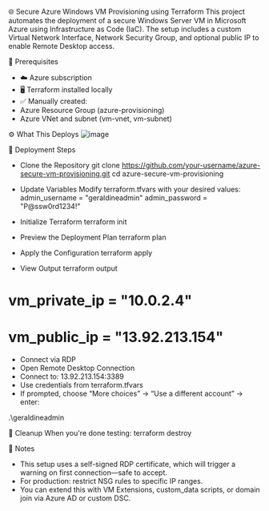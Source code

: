 🌐 Secure Azure Windows VM Provisioning using Terraform
This project automates the deployment of a secure Windows Server VM in Microsoft Azure using Infrastructure as Code (IaC). The setup includes a custom Virtual Network Interface, Network Security Group, and optional public IP to enable Remote Desktop access.

🧱 Prerequisites
- ☁️ Azure subscription
- 🖥️ Terraform installed locally
- ✅ Manually created:
- Azure Resource Group (azure-provisioning)
- Azure VNet and subnet (vm-vnet, vm-subnet)

⚙️ What This Deploys
![image](https://github.com/user-attachments/assets/b29f9bf7-3ea6-410c-bde3-7807965066d3)

🚀 Deployment Steps
- Clone the Repository
git clone https://github.com/your-username/azure-secure-vm-provisioning.git
cd azure-secure-vm-provisioning

- Update Variables Modify terraform.tfvars with your desired values:
admin_username = "geraldineadmin"
admin_password = "P@ssw0rd1234!"

- Initialize Terraform
terraform init

- Preview the Deployment Plan
terraform plan

- Apply the Configuration
terraform apply

- View Output
terraform output
# vm_private_ip = "10.0.2.4"
# vm_public_ip  = "13.92.213.154"

- Connect via RDP
- Open Remote Desktop Connection
- Connect to: 13.92.213.154:3389
- Use credentials from terraform.tfvars
- If prompted, choose “More choices” → “Use a different account” → enter:
  
.\geraldineadmin

🧼 Cleanup
When you're done testing:
terraform destroy

🧠 Notes
- This setup uses a self-signed RDP certificate, which will trigger a warning on first connection—safe to accept.
- For production: restrict NSG rules to specific IP ranges.
- You can extend this with VM Extensions, custom_data scripts, or domain join via Azure AD or custom DSC.









